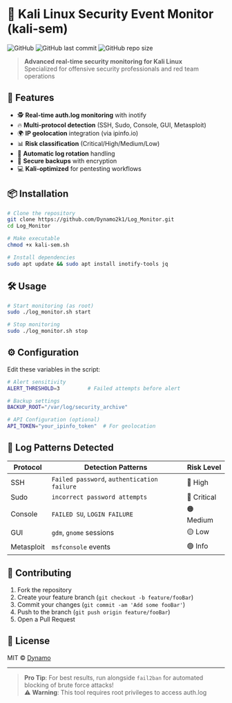 # 🔐 Kali Linux Security Event Monitor (kali-sem)

![GitHub](https://img.shields.io/badge/License-MIT-blue.svg)
![GitHub last commit](https://img.shields.io/github/last-commit/Dynamo2k1/Log_Monitor)
![GitHub repo size](https://img.shields.io/github/repo-size/Dynamo2k1/Log_Monitor)

> **Advanced real-time security monitoring for Kali Linux**  
> Specialized for offensive security professionals and red team operations

## 🚀 Features

- 🕵️ **Real-time auth.log monitoring** with inotify
- 🔥 **Multi-protocol detection** (SSH, Sudo, Console, GUI, Metasploit)
- 🌍 **IP geolocation** integration (via ipinfo.io)
- 📊 **Risk classification** (Critical/High/Medium/Low)
- 🔄 **Automatic log rotation** handling
- 📁 **Secure backups** with encryption
- 💻 **Kali-optimized** for pentesting workflows

## 📦 Installation

```bash
# Clone the repository
git clone https://github.com/Dynamo2k1/Log_Monitor.git
cd Log_Monitor

# Make executable
chmod +x kali-sem.sh

# Install dependencies
sudo apt update && sudo apt install inotify-tools jq
```

## 🛠️ Usage

```bash
# Start monitoring (as root)
sudo ./log_monitor.sh start

# Stop monitoring
sudo ./log_monitor.sh stop
```

## ⚙️ Configuration

Edit these variables in the script:

```bash
# Alert sensitivity
ALERT_THRESHOLD=3         # Failed attempts before alert

# Backup settings
BACKUP_ROOT="/var/log/security_archive"

# API Configuration (optional)
API_TOKEN="your_ipinfo_token"  # For geolocation
```

## 📝 Log Patterns Detected

| Protocol | Detection Patterns | Risk Level |
|----------|--------------------|------------|
| SSH      | `Failed password`, `authentication failure` | 🔴 High |
| Sudo     | `incorrect password attempts` | 🚨 Critical |
| Console  | `FAILED SU`, `LOGIN FAILURE` | 🟠 Medium |
| GUI      | `gdm`, `gnome` sessions | 🟡 Low |
| Metasploit | `msfconsole` events | 🟢 Info |

## 🤝 Contributing

1. Fork the repository
2. Create your feature branch (`git checkout -b feature/fooBar`)
3. Commit your changes (`git commit -am 'Add some fooBar'`)
4. Push to the branch (`git push origin feature/fooBar`)
5. Open a Pull Request

## 📜 License

MIT © [Dynamo](https://github.com/Dynamo2k1)

---

> **Pro Tip**: For best results, run alongside `fail2ban` for automated blocking of brute force attacks!  
> ⚠️ **Warning**: This tool requires root privileges to access auth.log
